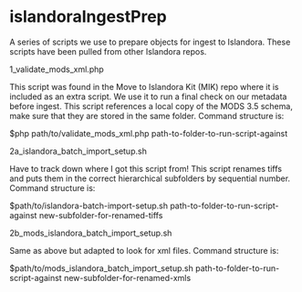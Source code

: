 # islandoraIngestPrep
 A series of scripts we use to prepare objects for ingest to Islandora. These scripts have been pulled from other Islandora repos.
 
 1_validate_mods_xml.php
 
This script was found in the Move to Islandora Kit (MIK) repo where it is included as an extra script. We use it to run a final check on our metadata before ingest. This script references a local copy of the MODS 3.5 schema, make sure that they are stored in the same folder. Command structure is:
 
 $php path/to/validate_mods_xml.php path-to-folder-to-run-script-against
 
 2a_islandora_batch_import_setup.sh
 
 Have to track down where I got this script from!
 This script renames tiffs and puts them in the correct hierarchical subfolders by sequential number. Command structure is:
 
 $path/to/islandora-batch-import-setup.sh path-to-folder-to-run-script-against new-subfolder-for-renamed-tiffs
 
 2b_mods_islandora_batch_import_setup.sh
 
 Same as above but adapted to look for xml files. Command structure is:
 
 $path/to/mods_islandora_batch_import_setup.sh path-to-folder-to-run-script-against new-subfolder-for-renamed-xmls
 
 
 
 
 
 

